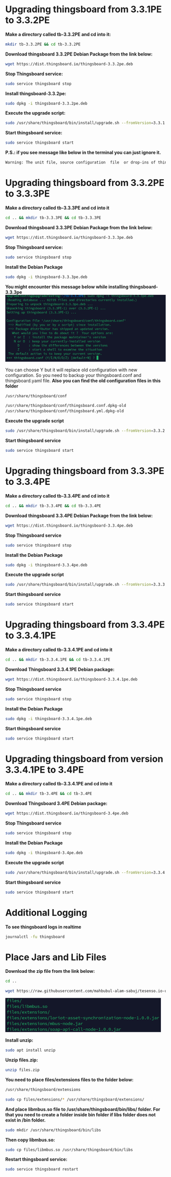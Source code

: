 # **Upgrading thingsboard from 3.3.1PE to 3.3.2PE**

**Make a directory called tb-3.3.2PE and cd into it:**

```bash
mkdir tb-3.3.2PE && cd tb-3.3.2PE
```

**Download thingsboard 3.3.2PE Debian Package from the link below:**

```bash
wget https://dist.thingsboard.io/thingsboard-3.3.2pe.deb
```

**Stop Thingsboard service:**

```bash
sudo service thingsboard stop
```

**Install thingsboard-3.3.2pe:**

```bash
sudo dpkg -i thingsboard-3.3.2pe.deb
```

**Execute the upgrade script:**

```bash
sudo /usr/share/thingsboard/bin/install/upgrade.sh --fromVersion=3.3.1
```

**Start thingsboard service:**

```bash
sudo service thingsboard start
```

**P.S.: if you see message like below in the terminal you can just ignore it.**

```bash
Warning: The unit file, source configuration  file  or drop-ins of thingsboard.service changed on disk. Run 'systemctl daemon-reload' to reload units.
```

# **Upgrading thingsboard from 3.3.2PE to 3.3.3PE**

**Make a directory called tb-3.3.3PE and cd into it**

```bash
cd .. && mkdir tb-3.3.3PE && cd tb-3.3.3PE
```

**Download thingsboard 3.3.3PE Debian Package from the link below:**

```bash
wget https://dist.thingsboard.io/thingsboard-3.3.3pe.deb
```

**Stop Thingsboard service:**

```bash
sudo service thingsboard stop
```

**Install the Debian Package**

```bash
sudo dpkg -i thingsboard-3.3.3pe.deb
```

**You might encounter this message below while installing thingsboard-3.3.3pe**
![enter image description here](screenshots/upgrade-msg.png)

You can choose Y but it will replace old configuration with new configuration. So you need to backup your thingsboard.conf and thingsboard.yaml file.
**Also you can find the old configuration files in this folder**

```bash
/usr/share/thingsboard/conf
```

```bash
/usr/share/thingsboard/conf/thingsboard.conf.dpkg-old
/usr/share/thingsboard/conf/thingsboard.yml.dpkg-old
```

**Execute the upgrade script**

```bash
sudo /usr/share/thingsboard/bin/install/upgrade.sh --fromVersion=3.3.2
```

**Start thingsboard service**

```bash
sudo service thingsboard start
```

# **Upgrading thingsboard from 3.3.3PE to 3.3.4PE**

**Make a directory called tb-3.3.4PE and cd into it**

```bash
cd .. && mkdir tb-3.3.4PE && cd tb-3.3.4PE
```

**Download thingsboard 3.3.4PE Debian Package from the link below:**

```bash
wget https://dist.thingsboard.io/thingsboard-3.3.4pe.deb
```

**Stop Thingsboard service**

```bash
sudo service thingsboard stop
```

**Install the Debian Package**

```bash
sudo dpkg -i thingsboard-3.3.4pe.deb
```

**Execute the upgrade script**

```bash
sudo /usr/share/thingsboard/bin/install/upgrade.sh --fromVersion=3.3.3
```

**Start thingsboard service**

```bash
sudo service thingsboard start
```

# **Upgrading thingsboard from 3.3.4PE to 3.3.4.1PE**

**Make a directory called tb-3.3.4.1PE and cd into it**

```bash
cd .. && mkdir tb-3.3.4.1PE && cd tb-3.3.4.1PE
```

**Download Thingsboard 3.3.4.1PE Debian package:**

```bash
wget https://dist.thingsboard.io/thingsboard-3.3.4.1pe.deb
```

**Stop Thingsboard service**

```bash
sudo service thingsboard stop
```

**Install the Debian Package**

```bash
sudo dpkg -i thingsboard-3.3.4.1pe.deb
```

**Start thingsboard service**

```bash
sudo service thingsboard start
```

# **Upgrading thingsboard from version 3.3.4.1PE to 3.4PE**

**Make a directory called tb-3.3.4.1PE and cd into it**

```bash
cd .. && mkdir tb-3.4PE && cd tb-3.4PE
```

**Download Thingsboard 3.4PE Debian package:**

```bash
wget https://dist.thingsboard.io/thingsboard-3.4pe.deb
```

**Stop Thingsboard service**

```bash
sudo service thingsboard stop
```

**Install the Debian Package**

```bash
sudo dpkg -i thingsboard-3.4pe.deb
```

**Execute the upgrade script**

```bash
sudo /usr/share/thingsboard/bin/install/upgrade.sh --fromVersion=3.3.4
```

**Start thingsboard service**

```bash
sudo service thingsboard start
```

# Additional Logging

**To see thingsboard logs in realtime**

```bash
journalctl -fu thingsboard
```

# Place Jars and Lib Files

**Download the zip file from the link below:**

```bash
cd ..
```

```bash
wget https://raw.githubusercontent.com/mahbubul-alam-sabuj/tesenso.io-upgrade-guide/main/files.zip
```

![files inside files folder](screenshots/file-list.png)

**Install unzip:**

```bash
sudo apt install unzip
```

**Unzip files.zip:**

```bash
unzip files.zip
```

**You need to place files/extensions files to the folder below:**

```bash
/usr/share/thingsboard/extensions
```

```bash
sudo cp files/extensions/* /usr/share/thingsboard/extensions/
```

**And place libmbus.so file to /usr/share/thingsboard/bin/libs/ folder. For that you need to create a folder inside bin folder if libs folder does not exist in /bin folder.**

```bash
sudo mkdir /usr/share/thingsboard/bin/libs
```

**Then copy libmbus.so:**

```bash
sudo cp files/libmbus.so /usr/share/thingsboard/bin/libs
```

**Restart thingsboard service:**

```bash
sudo service thingsboard restart
```

